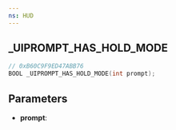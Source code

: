 ```yaml
---
ns: HUD
---
```

## _UIPROMPT_HAS_HOLD_MODE

```c
// 0xB60C9F9ED47ABB76
BOOL _UIPROMPT_HAS_HOLD_MODE(int prompt);
```

## Parameters
* **prompt**:
